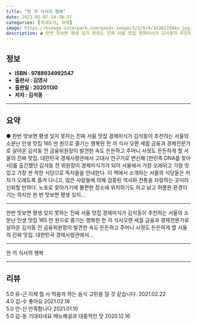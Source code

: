 ```yaml
---
title: "한 끼 식사의 행복"
date: 2021-05-07 14:38:37
categories: [국내도서, 여행]
image: https://bimage.interpark.com/goods_image/3/3/9/4/343823394s.jpg
description: ● 한번 맛보면 평생 잊지 못하는 진짜 서울 맛집 경제미식가 김석동이 추천하는 서울의 소문난 인생 맛집 165 만 원으로 즐기는 행복한 한 끼 식사 오랜 세월 금융과 경제전문가로 살아온 김석동 전 금융위원장이 발견한 속도 든든하고 주머니 사정도 든든하게 할 서울의 진짜 맛집. 대한민국
---
```


## **정보**

- **ISBN : 9788934992547**
- **출판사 : 김영사**
- **출판일 : 20201130**
- **저자 : 김석동**

------



## **요약**

●  한번 맛보면 평생 잊지 못하는 진짜 서울 맛집 경제미식가 김석동이 추천하는 서울의 소문난 인생 맛집 165 만 원으로 즐기는 행복한 한 끼 식사 오랜 세월 금융과 경제전문가로 살아온 김석동 전 금융위원장이 발견한 속도 든든하고 주머니 사정도 든든하게 할 서울의 진짜 맛집. 대한민국 경제사령관에서 고대사 연구가로 변신해 [한민족 DNA를 찾아서]를 출간했던 김석동 전 위원장이 경제미식가가 되어 서울에서 가장 오래되고 가장 맛있고 가장 싼 착한 식당으로 독자들을 안내한다. 이 책에서 소개하는 서울의 식당들은 저자가 오래도록 즐겨 다니고, 많은 사람들에 의해 검증된 역사와 전통을 자랑하는 곳이라 신뢰할 만하다. 노포로 찾아가기에 불편한 장소에 위치하기도 하고 낡고 허름한 환경이기는 하지만 한 번 맛보면 평생 잊지...

------

한번 맛보면 평생 잊지 못하는 진짜 서울 맛집
경제미식가 김석동이 추천하는 서울의 소문난 인생 맛집 165 
만 원으로 즐기는 행복한 한 끼 식사오랜 세월 금융과 경제전문가로 살아온 김석동 전 금융위원장이 발견한 속도 든든하고 주머니 사정도 든든하게 할 서울의 진짜 맛집. 대한민국 경제사령관에서... 

------


한 끼 식사의 행복 

------


## **리뷰** 

5.0 유-근 이제 뭘 사 먹을까 하는 음식 고민을 덜 것 같습니다. 2021.02.22 <br/>4.0 김-수 좋아요 2021.02.16 <br/>5.0 안-신 만족합니다 2021.01.10 <br/>5.0 김-동 기대되네요  메뉴해설과 대중적인 맛 2020.12.16 <br/>